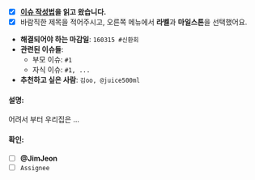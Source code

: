 - [X] **[이슈 작성법](../wiki/Issues-규칙)을 읽고 왔습니다.**
- [X] 바람직한 제목을 적어주시고, 오른쪽 메뉴에서 **라벨**과 **마일스톤**을 선택했어요.

- **해결되어야 하는 마감일**:  `160315 #신환회`
- **관련된 이슈들**:
    - 부모 이슈:   `#1`
    - 자식 이슈:   `#1, ...`
- **추천하고 싶은 사람**:  `김oo, @juice500ml`

#### 설명:

어려서 부터 우리집은 ... 



#### 확인:
- [ ] **@JimJeon**
- [ ] `Assignee`
